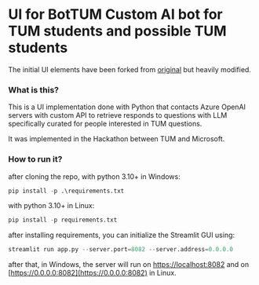 # UI for BotTUM Custom AI bot for TUM students and possible TUM students

The initial UI elements have been forked from [original](https://github.com/MG-Microsoft/CustomChatGPT) but heavily modified.

### What is this?
This is a UI implementation done with Python that contacts Azure OpenAI servers with custom API to retrieve responds to questions with LLM specifically curated for people interested in TUM questions.

It was implemented in the Hackathon between TUM and Microsoft.
### How to run it?

after cloning the repo,
with python 3.10+ in Windows:
```python
pip install -p .\requirements.txt
```
with python 3.10+ in Linux:
```python
pip install -p requirements.txt
```
after installing requirements, you can initialize the Streamlit GUI using:
```python
streamlit run app.py --server.port=8082 --server.address=0.0.0.0
```
after that, in Windows, the server will run on [https://localhost:8082](https://localhost:8082) and on [https://0.0.0.0:8082](https://0.0.0.0:8082) in Linux.
